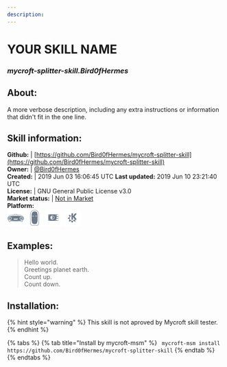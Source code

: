 ```yaml
---
description: 
---
```


# YOUR SKILL NAME  
### _mycroft-splitter-skill.Bird0fHermes_  
## About:  
A more verbose description, including any extra instructions or
information that didn't fit in the one line.

## Skill information:  
**Github:** | [https://github.com/Bird0fHermes/mycroft-splitter-skill](https://github.com/Bird0fHermes/mycroft-splitter-skill)  
**Owner:** | [@Bird0fHermes](https://github.com/Bird0fHermes)  
**Created:** | 2019 Jun 03 16:06:45 UTC  **Last updated:** 2019 Jun 10 23:21:40 UTC  
**License:** | GNU General Public License v3.0  
**Market status:** | [Not in Market](https://market.mycroft.ai/skill/)  
**Platform:**  
 ![Mark I](../.gitbook/assets/mark-1-icon.png)  ![Mark II](../.gitbook/assets/mark-2-icon.png)  ![Picroft](../.gitbook/assets/picroft-icon.png)  ![plasmoid](../.gitbook/assets/kde.png)   
## Examples:  
> Hello world.  
> Greetings planet earth.  
> Count up.  
> Count down.  
  
## Installation:  
{% hint style="warning" %}
This skill is not aproved by Mycroft skill tester.
{% endhint %}
    
{% tabs %}
{% tab title="Install by mycroft-msm" %}
``` mycroft-msm install https://github.com/Bird0fHermes/mycroft-splitter-skill```
{% endtab %}
  {% endtabs %}
  